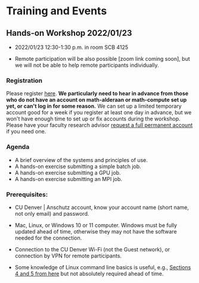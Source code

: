 # Training and Events

## Hands-on Workshop 2022/01/23 

* 2022/01/23 12:30-1:30 p.m. in room SCB 4125

* Remote participation will be also possible [zoom link coming soon], but we will not be able to help remote participants individually. 

### Registration

Please register [here](https://forms.office.com/r/0FN7UbtgCn).  **We particularly need to hear in advance from those who do not have an account on math-alderaan or math-compute set up yet, or can't log in for some reason.** We can set up a limited temporary account good for a week if you register at least one day in advance, but we won't have enough time to set up or fix accounts during the workshop. Please have your faculty research advisor [request a full permanent account](../accounts) if you need one. 

### Agenda

* A brief overview of the systems and principles of use.
* A hands-on exercise submitting a simple batch job.
* A hands-on exercise submitting a GPU job.
* A hands-on exercise submitting an MPI job.
 
### Prerequisites:

* CU Denver | Anschutz account, know your account name (short name, not only email) and password.  

* Mac, Linux, or Windows 10 or 11 computer. Windows must be fully updated ahead of time, otherwise they may not have the software needed for the connection.
 
* Connection to the CU Denver Wi-Fi (not the Guest network), or connection by VPN for remote participants.

* Some knowledge of Linux command line basics is useful, e.g., [Sections 4 and 5 from here](https://ubuntu.com/tutorials/command-line-for-beginners#1-overview) but not absolutely required ahead of time.
 



